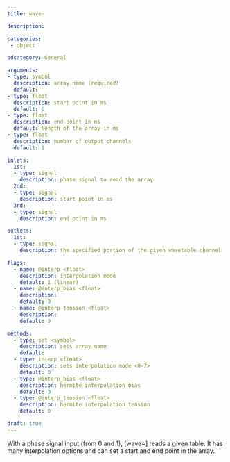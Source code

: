 ```yaml
---
title: wave~

description:

categories:
 - object

pdcategory: General

arguments:
- type: symbol
  description: array name (required)
  default: 
- type: float
  description: start point in ms
  default: 0
- type: float
  description: end point in ms
  default: length of the array in ms
- type: float
  description: number of output channels
  default: 1

inlets:
  1st:
  - type: signal
    description: phase signal to read the array
  2nd:
  - type: signal
    description: start point in ms
  3rd:
  - type: signal
    description: end point in ms

outlets:
  1st:
  - type: signal
    description: the specified portion of the given wavetable channel

flags:
  - name: @interp <float>
    description: interpolation mode
    default: 1 (linear)
  - name: @interp_bias <float>
    description:
    default: 0
  - name: @interp_tension <float>
    description:
    default: 0

methods:
  - type: set <symbol>
    description: sets array name
    default: 
  - type: interp <float>
    description: sets interpolation mode <0-7>
    default: 0
  - type: @interp_bias <float>
    description: hermite interpolation bias
    default: 0
  - type: @interp_tension <float>
    description: hermite interpolation tension
    default: 0

draft: true
---
```


With a phase signal input (from 0 and 1), [wave~] reads a given table. It has many interpolation options and can set a start and end point in the array.
